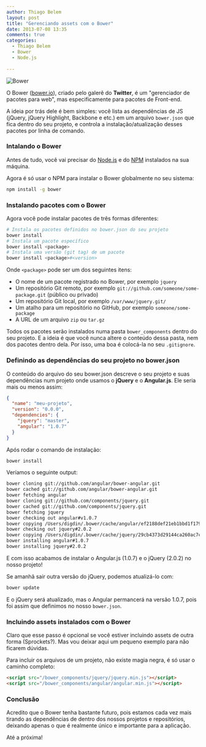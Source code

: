 ```yaml
---
author: Thiago Belem
layout: post
title: "Gerenciando assets com o Bower"
date: 2013-07-08 13:35
comments: true
categories:
  - Thiago Belem
  - Bower
  - Node.js
  
---
```


![Bower](http://bower.io/img/bower-logo.png "Bower")

O Bower ([bower.io](http://bower.io)), criado pelo galerê do **Twitter**, é um "gerenciador de pacotes para web", mas especificamente para pacotes de Front-end.

A ideia por trás dele é bem simples: você lista as dependências de JS (jQuery, jQuery Highlight, Backbone e etc.) em um arquivo `bower.json` que fica dentro do seu projeto, e controla a instalação/atualização desses pacotes por linha de comando.

### Intalando o Bower

Antes de tudo, você vai precisar do [Node.js](http://nodejs.org/) e do [NPM](http://npmjs.org/) instalados na sua máquina.

Agora é só usar o NPM para instalar o Bower globalmente no seu sistema:

```bash
npm install -g bower
```

### Instalando pacotes com o Bower

Agora você pode instalar pacotes de três formas diferentes:

```bash
# Instala os pacotes definidos no bower.json do seu projeto
bower install
# Instala um pacote específico
bower install <package>
# Instala uma versão (git tag) de um pacote
bower install <package>#<version>
```

Onde `<package>` pode ser um dos seguintes itens:

* O nome de um pacote registrado no Bower, por exemplo `jquery`
* Um repositório Git remoto, por exemplo `git://github.com/someone/some-package.git` (público ou privado)
* Um repositório Git local, por exemplo `/var/www/jquery.git/`
* Um atalho para um repositório no GitHub, por exemplo `someone/some-package`
* A URL de um arquivo `zip` ou `tar.gz`

Todos os pacotes serão instalados numa pasta `bower_components` dentro do seu projeto. E a ideia é que você nunca altere o conteúdo dessa pasta, nem dos pacotes dentro dela. Por isso, uma boa é colocá-la no seu `.gitignore`.

### Definindo as dependências do seu projeto no bower.json

O conteúdo do arquivo do seu bower.json descreve o seu projeto e suas dependências num projeto onde usamos o **jQuery** e o **Angular.js**. Ele seria mais ou menos assim:

```json
{
  "name": "meu-projeto",
  "version": "0.0.0",
  "dependencies": {
    "jquery": "master",
    "angular": "1.0.7"
  }
}
```

Após rodar o comando de instalação:

```bash
bower install
```

Veríamos o seguinte output:

```bash
bower cloning git://github.com/angular/bower-angular.git
bower cached git://github.com/angular/bower-angular.git
bower fetching angular
bower cloning git://github.com/components/jquery.git
bower cached git://github.com/components/jquery.git
bower fetching jquery
bower checking out angular#v1.0.7
bower copying /Users/digdin/.bower/cache/angular/ef2188def21eb1bbd1f1792311942a53
bower checking out jquery#2.0.2
bower copying /Users/digdin/.bower/cache/jquery/29cb4373d29144ca260ac7c3997f4381
bower installing angular#1.0.7
bower installing jquery#2.0.2
```

E com isso acabamos de instalar o Angular.js (1.0.7) e o jQuery (2.0.2) no nosso projeto!

Se amanhã sair outra versão do jQuery, podemos atualizá-lo com:


```bash
bower update
```

E o jQuery será atualizado, mas o Angular permancerá na versão 1.0.7, pois foi assim que definimos no nosso `bower.json`.

### Incluindo assets instalados com o Bower

Claro que esse passo é opcional se você estiver incluindo assets de outra forma (Sprockets?). Mas vou deixar aqui um pequeno exemplo para não ficarem dúvidas.

Para incluir os arquivos de um projeto, não existe magia negra, é só usar o caminho completo:

```html
<script src="/bower_components/jquery/jquery.min.js"></script>
<script src="/bower_components/angular/angular.min.js"></script>
```

### Conclusão

Acredito que o Bower tenha bastante futuro, pois estamos cada vez mais tirando as dependências de dentro dos nossos projetos e repositórios, deixando apenas o que é realmente único e importante para a aplicação.

Até a próxima!